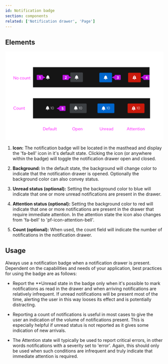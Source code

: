 ```yaml
---
id: Notification badge
section: components
related: ['Notification drawer', 'Page']
---
```


## Elements

<img src="./img/notification-badge.png" alt="basic notification drawer" width="598"/>

1. **Icon:** The notification badge will be located in the masthead and display the 'fa-bell' icon in it's default state. Clicking the icon (or anywhere within the badge) will toggle the notification drawer open and closed.

2. **Background:** In the default state, the background will change color to indicate that the notification drawer is opened. Optionally the background color can also convey status.

3. **Unread status (optional):** Setting the background color to blue will indicate that one or more unread notifications are present in the drawer.

4. **Attention status (optional):** Setting the background color to red will indicate that one or more notifications are present in the drawer that require immediate attention. In the attention state the icon also changes from 'fa-bell' to 'pf-icon-attention-bell'.

5. **Count (optional):** When used, the count field will indicate the number of notifications in the notification drawer.

## Usage
Always use a notification badge when a notification drawer is present. Dependent on the capabilities and needs of your application, best practices for using the badge are as follows:

* Report the **Unread state in the badge only when it's possible to mark notifications as read in the drawer and when arriving notifications are relatively infrequent. If unread notifications will be present most of the time, alerting the user in this way looses its effect and is potentially distracting.

* Reporting a count of notifications is useful in most cases to give the user an indication of the volume of notifications present. This is especially helpful if unread status is not reported as it gives some indication of new arrivals.

* The Attention state will typically be used to report critical errors, in other words notifications with a severity set to 'error'. Again, this should only be used when such conditions are infrequent and truly indicate that immediate attention is required.
